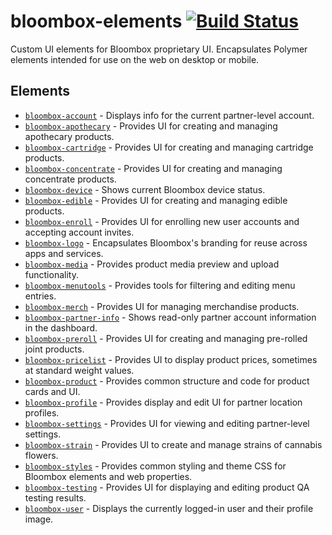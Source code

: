 # bloombox-elements  [![Build Status](https://buildbot.hq.mm-corp.systems/jenkins/buildStatus/icon?job=Bloombox/elements/bloombox-elements)](https://buildbot.hq.mm-corp.systems/jenkins/job/Bloombox/elements/bloombox-elements)

Custom UI elements for Bloombox proprietary UI. Encapsulates Polymer elements intended for use on the web on desktop or mobile.

## Elements

* [`bloombox-account`](https://github.com/bloombox/bloombox-account) - Displays info for the current partner-level account.
* [`bloombox-apothecary`](https://github.com/bloombox/bloombox-apothecary) - Provides UI for creating and managing apothecary products.
* [`bloombox-cartridge`](https://github.com/bloombox/bloombox-cartridge) - Provides UI for creating and managing cartridge products.
* [`bloombox-concentrate`](https://github.com/bloombox/bloombox-concentrate) - Provides UI for creating and managing concentrate products.
* [`bloombox-device`](https://github.com/bloombox/bloombox-device) - Shows current Bloombox device status.
* [`bloombox-edible`](https://github.com/bloombox/bloombox-edible) - Provides UI for creating and managing edible products.
* [`bloombox-enroll`](https://github.com/bloombox/bloombox-enroll) - Provides UI for enrolling new user accounts and accepting account invites.
* [`bloombox-logo`](https://github.com/bloombox/bloombox-logo) - Encapsulates Bloombox's branding for reuse across apps and services.
* [`bloombox-media`](https://github.com/bloombox/bloombox-media) - Provides product media preview and upload functionality.
* [`bloombox-menutools`](https://github.com/bloombox/bloombox-menutools) - Provides tools for filtering and editing menu entries.
* [`bloombox-merch`](https://github.com/bloombox/bloombox-merch) - Provides UI for managing merchandise products.
* [`bloombox-partner-info`](https://github.com/bloombox/bloombox-partner-info) - Shows read-only partner account information in the dashboard.
* [`bloombox-preroll`](https://github.com/bloombox/bloombox-preroll) - Provides UI for creating and managing pre-rolled joint products.
* [`bloombox-pricelist`](https://github.com/bloombox/bloombox-pricelist) - Provides UI to display product prices, sometimes at standard weight values.
* [`bloombox-product`](https://github.com/bloombox/bloombox-product) - Provides common structure and code for product cards and UI.
* [`bloombox-profile`](https://github.com/bloombox/bloombox-profile) - Provides display and edit UI for partner location profiles.
* [`bloombox-settings`](https://github.com/bloombox/bloombox-settings) - Provides UI for viewing and editing partner-level settings.
* [`bloombox-strain`](https://github.com/bloombox/bloombox-strain) - Provides UI to create and manage strains of cannabis flowers.
* [`bloombox-styles`](https://github.com/bloombox/bloombox-styles) - Provides common styling and theme CSS for Bloombox elements and web properties.
* [`bloombox-testing`](https://github.com/bloombox/bloombox-testing) - Provides UI for displaying and editing product QA testing results.
* [`bloombox-user`](https://github.com/bloombox/bloombox-user) - Displays the currently logged-in user and their profile image.
